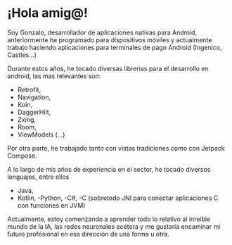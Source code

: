 <!--
**JonsaL3/JonsaL3** is a ✨ _special_ ✨ repository because its `README.md` (this file) appears on your GitHub profile.

Here are some ideas to get you started:

- 🔭 I’m currently working on ...
- 🌱 I’m currently learning ...
- 👯 I’m looking to collaborate on ...
- 🤔 I’m looking for help with ...
- 💬 Ask me about ...
- 📫 How to reach me: ...
- 😄 Pronouns: ...
- ⚡ Fun fact: ...
-->

# ¡Hola amig@!

Soy Gonzalo, desarrollador de aplicaciones nativas para Android, anteriormente he programado para dispositivos móviles y actualmente trabajo haciendo aplicaciones para terminales de pago Android (Ingenico, Castles...)

Durante estos años, he tocado diversas librerias para el desarrollo en android, las mas relevantes son:
- Retrofit,
- Navigation,
- Koin,
- DaggerHilt,
- Zxing,
- Room,
- ViewModels
(...)

Por otra parte, he trabajado tanto con vistas tradiciones como con Jetpack Compose.

A lo largo de mis años de experiencia en el sector, he tocado diversos lenguajes, entre ellos
- Java,
- Kotlin,
 -Python,
 -C#,
 -C (sobretodo JNI para conectar aplicaciones C con funciones en JVM)

Actualmente, estoy comenzando a aprender todo lo relativo al inreíble mundo de la IA, las redes neuronales ecétera y me gustaría encaminar mi futuro profesional en esa dirección de una forma u otra.

